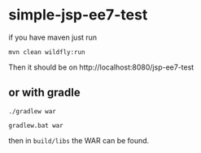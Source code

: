 # simple-jsp-ee7-test

if you have maven just run

```
mvn clean wildfly:run
```

Then it should be on
http://localhost:8080/jsp-ee7-test

## or with gradle

```
./gradlew war

gradlew.bat war
```

then in `build/libs` the WAR can be found.
